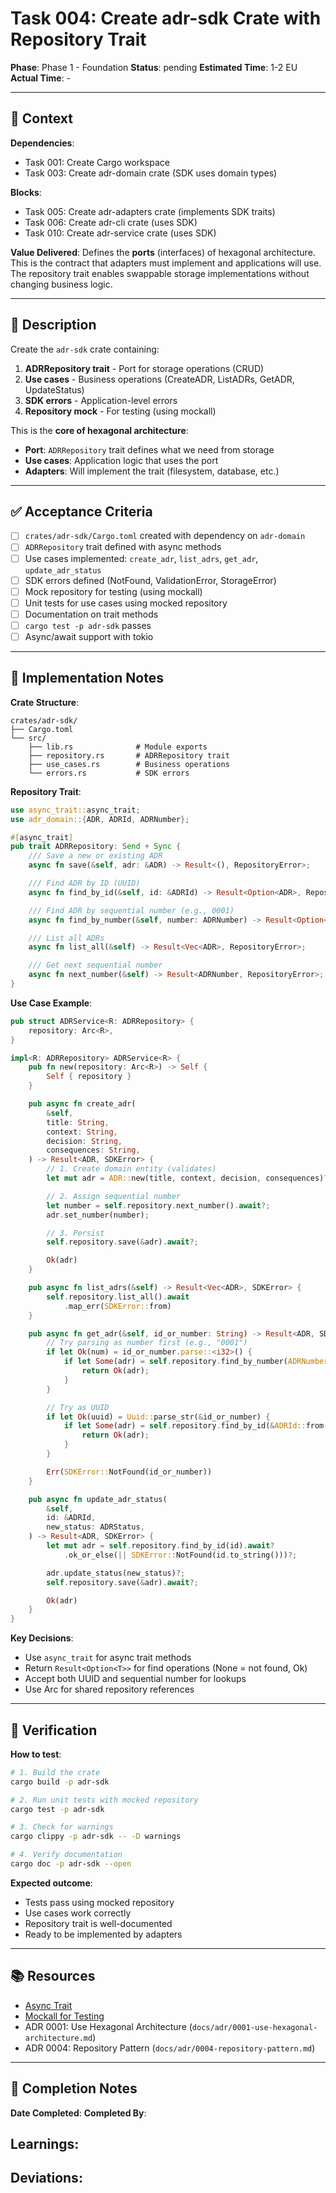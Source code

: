 # Task 004: Create adr-sdk Crate with Repository Trait

**Phase**: Phase 1 - Foundation
**Status**: pending
**Estimated Time**: 1-2 EU
**Actual Time**: -

---

## 📍 Context

**Dependencies**:
- Task 001: Create Cargo workspace
- Task 003: Create adr-domain crate (SDK uses domain types)

**Blocks**:
- Task 005: Create adr-adapters crate (implements SDK traits)
- Task 006: Create adr-cli crate (uses SDK)
- Task 010: Create adr-service crate (uses SDK)

**Value Delivered**:
Defines the **ports** (interfaces) of hexagonal architecture. This is the contract that adapters must implement and applications will use. The repository trait enables swappable storage implementations without changing business logic.

---

## 📝 Description

Create the `adr-sdk` crate containing:
1. **ADRRepository trait** - Port for storage operations (CRUD)
2. **Use cases** - Business operations (CreateADR, ListADRs, GetADR, UpdateStatus)
3. **SDK errors** - Application-level errors
4. **Repository mock** - For testing (using mockall)

This is the **core of hexagonal architecture**:
- **Port**: `ADRRepository` trait defines what we need from storage
- **Use cases**: Application logic that uses the port
- **Adapters**: Will implement the trait (filesystem, database, etc.)

---

## ✅ Acceptance Criteria

- [ ] `crates/adr-sdk/Cargo.toml` created with dependency on `adr-domain`
- [ ] `ADRRepository` trait defined with async methods
- [ ] Use cases implemented: `create_adr`, `list_adrs`, `get_adr`, `update_adr_status`
- [ ] SDK errors defined (NotFound, ValidationError, StorageError)
- [ ] Mock repository for testing (using mockall)
- [ ] Unit tests for use cases using mocked repository
- [ ] Documentation on trait methods
- [ ] `cargo test -p adr-sdk` passes
- [ ] Async/await support with tokio

---

## 🔧 Implementation Notes

**Crate Structure**:
```
crates/adr-sdk/
├── Cargo.toml
└── src/
    ├── lib.rs              # Module exports
    ├── repository.rs       # ADRRepository trait
    ├── use_cases.rs        # Business operations
    └── errors.rs           # SDK errors
```

**Repository Trait**:
```rust
use async_trait::async_trait;
use adr_domain::{ADR, ADRId, ADRNumber};

#[async_trait]
pub trait ADRRepository: Send + Sync {
    /// Save a new or existing ADR
    async fn save(&self, adr: &ADR) -> Result<(), RepositoryError>;

    /// Find ADR by ID (UUID)
    async fn find_by_id(&self, id: &ADRId) -> Result<Option<ADR>, RepositoryError>;

    /// Find ADR by sequential number (e.g., 0001)
    async fn find_by_number(&self, number: ADRNumber) -> Result<Option<ADR>, RepositoryError>;

    /// List all ADRs
    async fn list_all(&self) -> Result<Vec<ADR>, RepositoryError>;

    /// Get next sequential number
    async fn next_number(&self) -> Result<ADRNumber, RepositoryError>;
}
```

**Use Case Example**:
```rust
pub struct ADRService<R: ADRRepository> {
    repository: Arc<R>,
}

impl<R: ADRRepository> ADRService<R> {
    pub fn new(repository: Arc<R>) -> Self {
        Self { repository }
    }

    pub async fn create_adr(
        &self,
        title: String,
        context: String,
        decision: String,
        consequences: String,
    ) -> Result<ADR, SDKError> {
        // 1. Create domain entity (validates)
        let mut adr = ADR::new(title, context, decision, consequences)?;

        // 2. Assign sequential number
        let number = self.repository.next_number().await?;
        adr.set_number(number);

        // 3. Persist
        self.repository.save(&adr).await?;

        Ok(adr)
    }

    pub async fn list_adrs(&self) -> Result<Vec<ADR>, SDKError> {
        self.repository.list_all().await
            .map_err(SDKError::from)
    }

    pub async fn get_adr(&self, id_or_number: String) -> Result<ADR, SDKError> {
        // Try parsing as number first (e.g., "0001")
        if let Ok(num) = id_or_number.parse::<i32>() {
            if let Some(adr) = self.repository.find_by_number(ADRNumber::new(num)).await? {
                return Ok(adr);
            }
        }

        // Try as UUID
        if let Ok(uuid) = Uuid::parse_str(&id_or_number) {
            if let Some(adr) = self.repository.find_by_id(&ADRId::from(uuid)).await? {
                return Ok(adr);
            }
        }

        Err(SDKError::NotFound(id_or_number))
    }

    pub async fn update_adr_status(
        &self,
        id: &ADRId,
        new_status: ADRStatus,
    ) -> Result<ADR, SDKError> {
        let mut adr = self.repository.find_by_id(id).await?
            .ok_or_else(|| SDKError::NotFound(id.to_string()))?;

        adr.update_status(new_status)?;
        self.repository.save(&adr).await?;

        Ok(adr)
    }
}
```

**Key Decisions**:
- Use `async_trait` for async trait methods
- Return `Result<Option<T>>` for find operations (None = not found, Ok)
- Accept both UUID and sequential number for lookups
- Use Arc for shared repository references

---

## 🧪 Verification

**How to test**:
```bash
# 1. Build the crate
cargo build -p adr-sdk

# 2. Run unit tests with mocked repository
cargo test -p adr-sdk

# 3. Check for warnings
cargo clippy -p adr-sdk -- -D warnings

# 4. Verify documentation
cargo doc -p adr-sdk --open
```

**Expected outcome**:
- Tests pass using mocked repository
- Use cases work correctly
- Repository trait is well-documented
- Ready to be implemented by adapters

---

## 📚 Resources

- [Async Trait](https://docs.rs/async-trait/)
- [Mockall for Testing](https://docs.rs/mockall/)
- ADR 0001: Use Hexagonal Architecture (`docs/adr/0001-use-hexagonal-architecture.md`)
- ADR 0004: Repository Pattern (`docs/adr/0004-repository-pattern.md`)

---

## 📝 Completion Notes

**Date Completed**:
**Completed By**:

**Learnings**:
-

**Deviations**:
-
